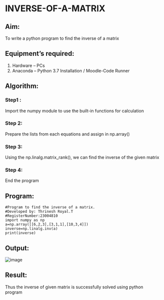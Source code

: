 # INVERSE-OF-A-MATRIX
## Aim:
To write a python program to find the inverse of a matrix
## Equipment’s required:
1. 	Hardware – PCs
2. 	Anaconda – Python 3.7 Installation / Moodle-Code Runner
## Algorithm:
### Step1 :
Import the numpy module to use the built-in functions for calculation

### Step 2:
Prepare the lists from each equations and assign in np.array()

### Step 3:
Using the np.linalg.matrix_rank(), we can find the inverse of the given matrix

### Step 4:
End the program

## Program:
```
#Program to find the inverse of a matrix.
#Developed by: Thrinesh Royal.T
#RegisterNumber:23004810
import numpy as np
a=np.array([[6,2,3],[3,1,1],[10,3,4]])
inverse=np.linalg.inv(a)
print(inverse)
```
## Output:
![image](https://github.com/Thrineshroyal/INVERSE-OF-A-MATRIX/assets/145741928/0d03a884-f68f-43ec-b77c-714933604d14)

## Result:
Thus the inverse of given matrix is successfully solved using python program

